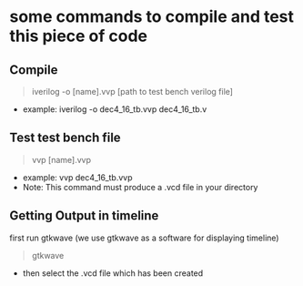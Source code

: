 # some commands to compile and test this piece of code
## Compile
>iverilog -o [name].vvp [path to test bench verilog file]
- example: iverilog -o dec4_16_tb.vvp dec4_16_tb.v

## Test test bench file
> vvp [name].vvp
- example: vvp dec4_16_tb.vvp
- Note: This command must produce a .vcd file in your directory

## Getting Output in timeline
first run gtkwave (we use gtkwave as a software for displaying timeline)
> gtkwave
- then select the .vcd file which has been created
